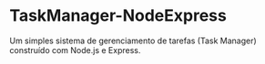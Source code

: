 # TaskManager-NodeExpress
 Um simples sistema de gerenciamento de tarefas (Task Manager) construído com Node.js e Express.
